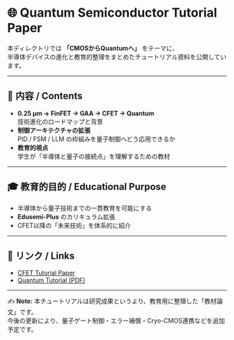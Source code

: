 # 🌐 Quantum Semiconductor Tutorial Paper

本ディレクトリでは **「CMOSからQuantumへ」** をテーマに、  
半導体デバイスの進化と教育的整理をまとめたチュートリアル資料を公開しています。

---

## 📑 内容 / Contents
- **0.25 µm → FinFET → GAA → CFET → Quantum**  
  技術進化のロードマップと背景  
- **制御アーキテクチャの拡張**  
  PID / FSM / LLM の枠組みを量子制御へどう応用できるか  
- **教育的視点**  
  学生が「半導体と量子の接続点」を理解するための教材  

---

## 🎓 教育的目的 / Educational Purpose
- 半導体から量子技術までの一貫教育を可能にする  
- **Edusemi-Plus** のカリキュラム拡張  
- CFET以降の「未来技術」を体系的に紹介  

---

## 📘 リンク / Links
- [CFET Tutorial Paper](../../cfet_tutorial_main.pdf)  
- [Quantum Tutorial (PDF)](./quantum_tutorial.pdf)  

---

✍️ **Note:** 本チュートリアルは研究成果というより、教育用に整理した「教材論文」です。  
今後の更新により、量子ゲート制御・エラー補償・Cryo-CMOS連携などを追加予定です。
